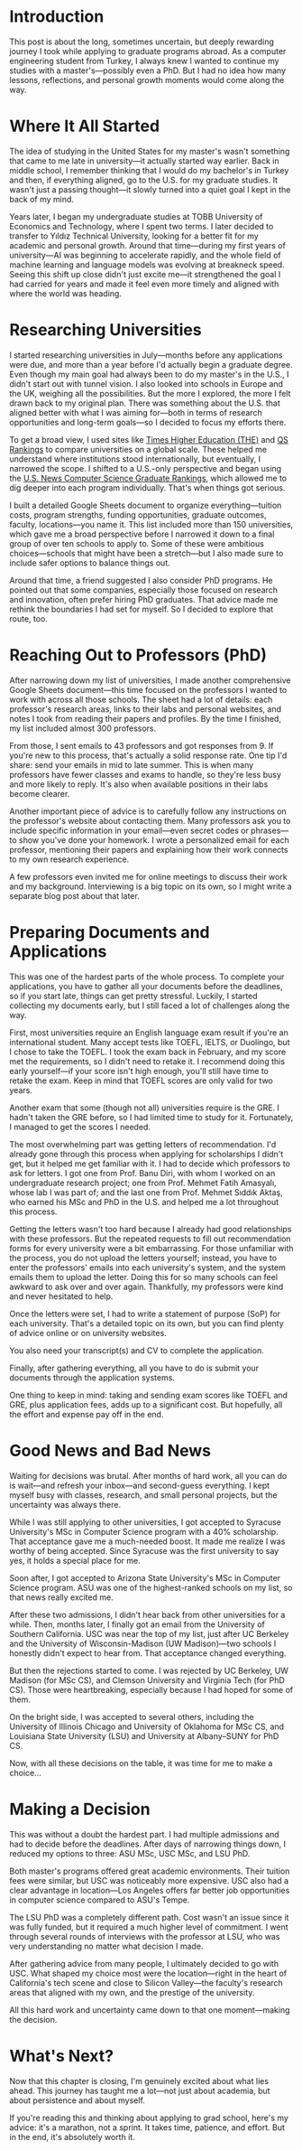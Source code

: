 # Introduction

This post is about the long, sometimes uncertain, but deeply rewarding journey I took while applying to graduate programs abroad. As a computer engineering student from Turkey, I always knew I wanted to continue my studies with a master's—possibly even a PhD. But I had no idea how many lessons, reflections, and personal growth moments would come along the way.

# Where It All Started

The idea of studying in the United States for my master's wasn't something that came to me late in university—it actually started way earlier. Back in middle school, I remember thinking that I would do my bachelor's in Turkey and then, if everything aligned, go to the U.S. for my graduate studies. It wasn't just a passing thought—it slowly turned into a quiet goal I kept in the back of my mind.

Years later, I began my undergraduate studies at TOBB University of Economics and Technology, where I spent two terms. I later decided to transfer to Yıldız Technical University, looking for a better fit for my academic and personal growth. Around that time—during my first years of university—AI was beginning to accelerate rapidly, and the whole field of machine learning and language models was evolving at breakneck speed. Seeing this shift up close didn't just excite me—it strengthened the goal I had carried for years and made it feel even more timely and aligned with where the world was heading.

# Researching Universities

I started researching universities in July—months before any applications were due, and more than a year before I'd actually begin a graduate degree. Even though my main goal had always been to do my master's in the U.S., I didn't start out with tunnel vision. I also looked into schools in Europe and the UK, weighing all the possibilities. But the more I explored, the more I felt drawn back to my original plan. There was something about the U.S. that aligned better with what I was aiming for—both in terms of research opportunities and long-term goals—so I decided to focus my efforts there.

To get a broad view, I used sites like [Times Higher Education (THE)](https://www.timeshighereducation.com/) and [QS Rankings](https://www.topuniversities.com/university-rankings) to compare universities on a global scale. These helped me understand where institutions stood internationally, but eventually, I narrowed the scope. I shifted to a U.S.-only perspective and began using the [U.S. News Computer Science Graduate Rankings](https://www.usnews.com/best-graduate-schools/top-science-schools/computer-science-rankings?_sort=rank-asc), which allowed me to dig deeper into each program individually. That's when things got serious.

I built a detailed Google Sheets document to organize everything—tuition costs, program strengths, funding opportunities, graduate outcomes, faculty, locations—you name it. This list included more than 150 universities, which gave me a broad perspective before I narrowed it down to a final group of over ten schools to apply to. Some of these were ambitious choices—schools that might have been a stretch—but I also made sure to include safer options to balance things out.

Around that time, a friend suggested I also consider PhD programs. He pointed out that some companies, especially those focused on research and innovation, often prefer hiring PhD graduates. That advice made me rethink the boundaries I had set for myself. So I decided to explore that route, too.

# Reaching Out to Professors (PhD)

After narrowing down my list of universities, I made another comprehensive Google Sheets document—this time focused on the professors I wanted to work with across all those schools. The sheet had a lot of details: each professor's research areas, links to their labs and personal websites, and notes I took from reading their papers and profiles. By the time I finished, my list included almost 300 professors.

From those, I sent emails to 43 professors and got responses from 9. If you're new to this process, that's actually a solid response rate. One tip I'd share: send your emails in mid to late summer. This is when many professors have fewer classes and exams to handle, so they're less busy and more likely to reply. It's also when available positions in their labs become clearer.

Another important piece of advice is to carefully follow any instructions on the professor's website about contacting them. Many professors ask you to include specific information in your email—even secret codes or phrases—to show you've done your homework. I wrote a personalized email for each professor, mentioning their papers and explaining how their work connects to my own research experience.

A few professors even invited me for online meetings to discuss their work and my background. Interviewing is a big topic on its own, so I might write a separate blog post about that later.

# Preparing Documents and Applications

This was one of the hardest parts of the whole process. To complete your applications, you have to gather all your documents before the deadlines, so if you start late, things can get pretty stressful. Luckily, I started collecting my documents early, but I still faced a lot of challenges along the way.

First, most universities require an English language exam result if you're an international student. Many accept tests like TOEFL, IELTS, or Duolingo, but I chose to take the TOEFL. I took the exam back in February, and my score met the requirements, so I didn't need to retake it. I recommend doing this early yourself—if your score isn't high enough, you'll still have time to retake the exam. Keep in mind that TOEFL scores are only valid for two years.

Another exam that some (though not all) universities require is the GRE. I hadn't taken the GRE before, so I had limited time to study for it. Fortunately, I managed to get the scores I needed.

The most overwhelming part was getting letters of recommendation. I'd already gone through this process when applying for scholarships I didn't get, but it helped me get familiar with it. I had to decide which professors to ask for letters. I got one from Prof. Banu Diri, with whom I worked on an undergraduate research project; one from Prof. Mehmet Fatih Amasyalı, whose lab I was part of; and the last one from Prof. Mehmet Sıddık Aktaş, who earned his MSc and PhD in the U.S. and helped me a lot throughout this process.

Getting the letters wasn't too hard because I already had good relationships with these professors. But the repeated requests to fill out recommendation forms for every university were a bit embarrassing. For those unfamiliar with the process, you do not upload the letters yourself; instead, you have to enter the professors' emails into each university's system, and the system emails them to upload the letter. Doing this for so many schools can feel awkward to ask over and over again. Thankfully, my professors were kind and never hesitated to help.

Once the letters were set, I had to write a statement of purpose (SoP) for each university. That's a detailed topic on its own, but you can find plenty of advice online or on university websites.

You also need your transcript(s) and CV to complete the application.

Finally, after gathering everything, all you have to do is submit your documents through the application systems.

One thing to keep in mind: taking and sending exam scores like TOEFL and GRE, plus application fees, adds up to a significant cost. But hopefully, all the effort and expense pay off in the end.

# Good News and Bad News

Waiting for decisions was brutal. After months of hard work, all you can do is wait—and refresh your inbox—and second-guess everything. I kept myself busy with classes, research, and small personal projects, but the uncertainty was always there.

While I was still applying to other universities, I got accepted to Syracuse University's MSc in Computer Science program with a 40% scholarship. That acceptance gave me a much-needed boost. It made me realize I was worthy of being accepted. Since Syracuse was the first university to say yes, it holds a special place for me.

Soon after, I got accepted to Arizona State University's MSc in Computer Science program. ASU was one of the highest-ranked schools on my list, so that news really excited me.

After these two admissions, I didn't hear back from other universities for a while. Then, months later, I finally got an email from the University of Southern California. USC was near the top of my list, just after UC Berkeley and the University of Wisconsin-Madison (UW Madison)—two schools I honestly didn't expect to hear from. That acceptance changed everything.

But then the rejections started to come. I was rejected by UC Berkeley, UW Madison (for MSc CS), and Clemson University and Virginia Tech (for PhD CS). Those were heartbreaking, especially because I had hoped for some of them.

On the bright side, I was accepted to several others, including the University of Illinois Chicago and University of Oklahoma for MSc CS, and Louisiana State University (LSU) and University at Albany–SUNY for PhD CS.

Now, with all these decisions on the table, it was time for me to make a choice…

# Making a Decision

This was without a doubt the hardest part. I had multiple admissions and had to decide before the deadlines. After days of narrowing things down, I reduced my options to three: ASU MSc, USC MSc, and LSU PhD.

Both master's programs offered great academic environments. Their tuition fees were similar, but USC was noticeably more expensive. USC also had a clear advantage in location—Los Angeles offers far better job opportunities in computer science compared to ASU's Tempe.

The LSU PhD was a completely different path. Cost wasn't an issue since it was fully funded, but it required a much higher level of commitment. I went through several rounds of interviews with the professor at LSU, who was very understanding no matter what decision I made.

After gathering advice from many people, I ultimately decided to go with USC. What shaped my choice most were the location—right in the heart of California's tech scene and close to Silicon Valley—the faculty's research areas that aligned with my own, and the prestige of the university.

All this hard work and uncertainty came down to that one moment—making the decision.

# What's Next?

Now that this chapter is closing, I'm genuinely excited about what lies ahead. This journey has taught me a lot—not just about academia, but about persistence and about myself.

If you're reading this and thinking about applying to grad school, here's my advice: it's a marathon, not a sprint. It takes time, patience, and effort. But in the end, it's absolutely worth it.
